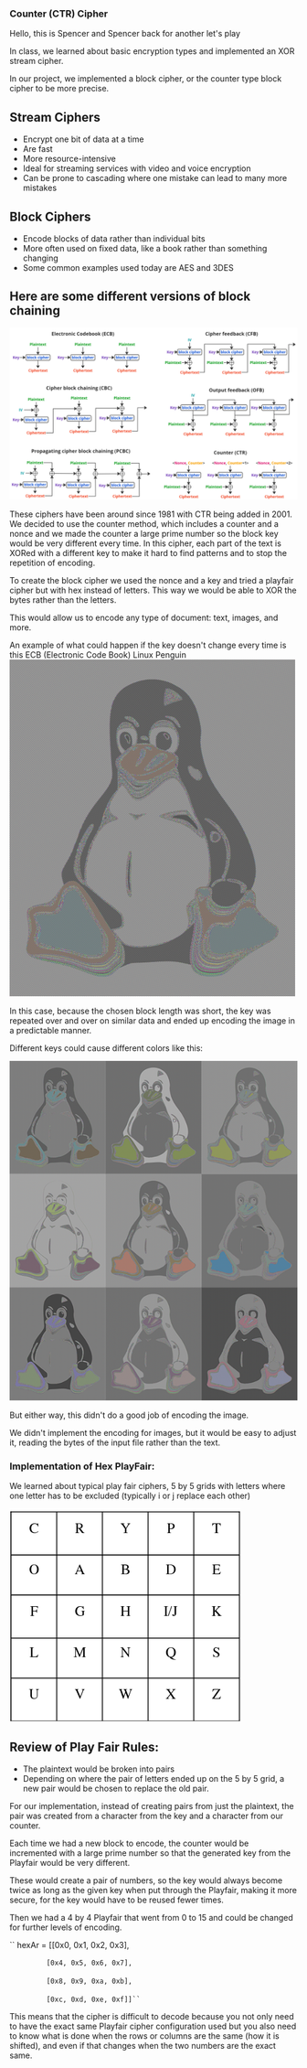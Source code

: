 ### Counter (CTR) Cipher

Hello, this is Spencer and Spencer back for another let's play


In class, we learned about basic encryption types and implemented an XOR stream cipher.

In our project, we implemented a block cipher, or the counter type block cipher to be more precise.

## Stream Ciphers

- Encrypt one bit of data at a time
- Are fast
- More resource-intensive
- Ideal for streaming services with video and voice encryption
- Can be prone to cascading where one mistake can lead to many more mistakes

## Block Ciphers

- Encode blocks of data rather than individual bits
- More often used on fixed data, like a book rather than something changing
- Some common examples used today are AES and 3DES

## Here are some different versions of block chaining

![Block Chain Encoding](image.png)

These ciphers have been around since 1981 with CTR being added in 2001.
We decided to use the counter method, which includes a counter and a nonce and we made the counter a large prime number so the block key would be very different every time.  In this cipher, each part of the text is XORed with a different key to make it hard to find patterns and to stop the repetition of encoding.


To create the block cipher we used the nonce and a key and tried a playfair cipher but with hex instead of letters. This way we would be able to XOR the bytes rather than the letters.

This would allow us to encode any type of document: text, images, and more.

An example of what could happen if the key doesn't change every time is this ECB (Electronic Code Book) Linux Penguin
![ECB Linux Penguin](image2.png)

In this case, because the chosen block length was short, the key was repeated over and over on similar data and ended up encoding the image in a predictable manner. 

Different keys could cause different colors like this:

![Many ECB Linux Penguins](img.png)

But either way, this didn't do a good job of encoding the image.

We didn't implement the encoding for images, but it would be easy to adjust it, reading the bytes of the input file rather than the text.



### Implementation of Hex PlayFair:

We learned about typical play fair ciphers, 5 by 5 grids with letters where one letter has to be excluded (typically i or j replace each other)


![Play Fair Image](playfair1.png)

## Review of Play Fair Rules:
- The plaintext would be broken into pairs
- Depending on where the pair of letters ended up on the 5 by 5 grid, a new pair would be chosen to replace the old pair.

For our implementation, instead of creating pairs from just the plaintext, the pair was created from a character from the key and a character from our counter. 

Each time we had a new block to encode, the counter would be incremented with a large prime number so that the generated key from the Playfair would be very different.

These would create a pair of numbers, so the key would always become twice as long as the given key when put through the Playfair, making it more secure, for the key would have to be reused fewer times.

Then we had a 4 by 4 Playfair that went from 0 to 15 and could be changed for further levels of encoding.

`` hexAr = [[0x0, 0x1, 0x2, 0x3],

             [0x4, 0x5, 0x6, 0x7],
             
             [0x8, 0x9, 0xa, 0xb],
             
             [0xc, 0xd, 0xe, 0xf]]``

This means that the cipher is difficult to decode because you not only need to have the exact same Playfair cipher configuration used but you also need to know what is done when the rows or columns are the same (how it is shifted), and even if that changes when the two numbers are the exact same.


